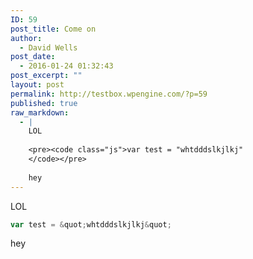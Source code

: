 ```yaml
---
ID: 59
post_title: Come on
author:
  - David Wells
post_date:
  - 2016-01-24 01:32:43
post_excerpt: ""
layout: post
permalink: http://testbox.wpengine.com/?p=59
published: true
raw_markdown:
  - |
    LOL
    
    <pre><code class="js">var test = "whtdddslkjlkj"
    </code></pre>
    
    hey
---
```


LOL

```js
var test = &quot;whtdddslkjlkj&quot;
```

hey